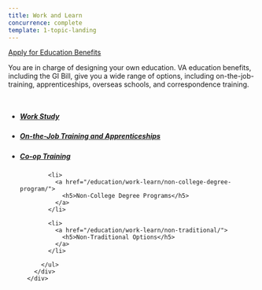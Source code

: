 ```yaml
---
title: Work and Learn
concurrence: complete
template: 1-topic-landing
---
```


<div class="main" role="main" markdown="0">

<div class="action-bar">
  <div class="row">
    <div class="small-12 columns">
      <a class="usa-button-primary va-button-primary" href="/education/apply-for-education-benefits/">Apply for Education Benefits</a>
    </div>
  </div>
</div>

<div class="section one" markdown="0">
<div class="primary" markdown="0">
<div class="row" markdown="0">
<div class="small-12 columns" markdown="1">

You are in charge of designing your own education. VA education benefits, including the GI Bill, give you a wide range of options, including on-the-job-training, apprenticeships, overseas schools, and correspondence training.

</div>
</div>
</div>

<div class="navigation">
  <div class="row">
    <div class="small-12 columns">
          <ul class="va-nav-category">
            <li>
              <a href="/education/work-learn/workstudy/">
                <h5>Work Study</h5>
              </a>
            </li>
            <li>
              <a href="/education/work-learn/job-and-apprenticeship/">
                <h5>On-the-Job Training and Apprenticeships</h5>
              </a>
            </li>
            <li>
              <a href="/education/work-learn/co-op-training/">
                <h5>Co-op Training</h5>
              </a>
            </li>

            <li>
              <a href="/education/work-learn/non-college-degree-program/">
                <h5>Non-College Degree Programs</h5>
              </a>
            </li>

            <li>
              <a href="/education/work-learn/non-traditional/">
                <h5>Non-Traditional Options</h5>
              </a>
            </li>

          </ul>
        </div>
      </div>
</div>

</div>
